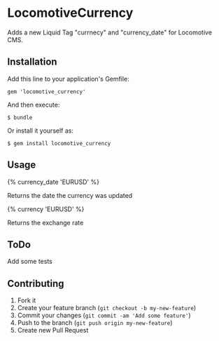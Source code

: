 # LocomotiveCurrency

Adds a new Liquid Tag "currnecy" and "currency_date" for Locomotive CMS.

## Installation

Add this line to your application's Gemfile:

    gem 'locomotive_currency'

And then execute:

    $ bundle

Or install it yourself as:

    $ gem install locomotive_currency

## Usage

{% currency_date 'EURUSD' %}

Returns the date the currency was updated

{% currency 'EURUSD' %}

Returns the exchange rate

## ToDo

Add some tests

## Contributing

1. Fork it
2. Create your feature branch (`git checkout -b my-new-feature`)
3. Commit your changes (`git commit -am 'Add some feature'`)
4. Push to the branch (`git push origin my-new-feature`)
5. Create new Pull Request
